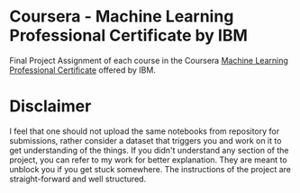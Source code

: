 # Coursera - Machine Learning Professional Certificate by IBM

Final Project Assignment of each course in the Coursera [Machine Learning Professional Certificate](https://www.coursera.org/professional-certificates/ibm-machine-learning) offered by IBM.

# Disclaimer
I feel that one should not upload the same notebooks from repository for submissions, rather consider a dataset that triggers you and work on it to get understanding of the things. If you didn't understand any section of the project, you can refer to my work for better explanation. They are meant to unblock you if you get stuck somewhere. The instructions of the project are straight-forward and well structured.
